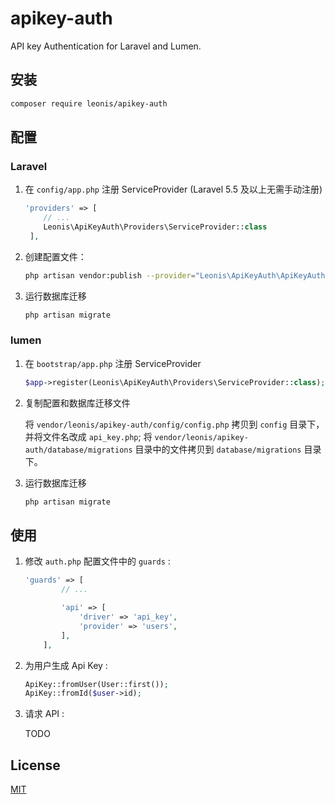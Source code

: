 # apikey-auth

API key Authentication for Laravel and Lumen.

## 安装

```bash
composer require leonis/apikey-auth
```

## 配置

### Laravel

1. 在 `config/app.php` 注册 ServiceProvider (Laravel 5.5 及以上无需手动注册)

    ```php
    'providers' => [
        // ...
        Leonis\ApiKeyAuth\Providers\ServiceProvider::class
     ],
     ```

2. 创建配置文件：

    ```bash
    php artisan vendor:publish --provider="Leonis\ApiKeyAuth\ApiKeyAuthServiceProvider"
    ```

3. 运行数据库迁移

    ```bash
    php artisan migrate
    ```

### lumen

1. 在 `bootstrap/app.php` 注册 ServiceProvider

    ```php
    $app->register(Leonis\ApiKeyAuth\Providers\ServiceProvider::class);
    ```

2. 复制配置和数据库迁移文件  

    将 `vendor/leonis/apikey-auth/config/config.php` 拷贝到 `config` 目录下，并将文件名改成 `api_key.php`;
    将 `vendor/leonis/apikey-auth/database/migrations` 目录中的文件拷贝到 `database/migrations` 目录下。

3. 运行数据库迁移

    ```bash
    php artisan migrate
    ```

## 使用

1. 修改 `auth.php` 配置文件中的 `guards` :
    ```php
    'guards' => [
            // ...
    
            'api' => [
                'driver' => 'api_key',
                'provider' => 'users',
            ],
        ],
    ```

2. 为用户生成 Api Key :
    ```php
    ApiKey::fromUser(User::first());
    ApiKey::fromId($user->id);
    ```

3. 请求 API :

    TODO
    
## License

[MIT](https://opensource.org/licenses/MIT)
